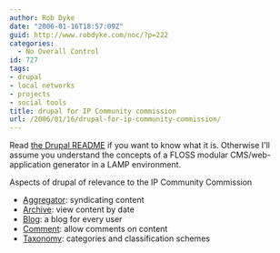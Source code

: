 ```yaml
---
author: Rob Dyke
date: "2006-01-16T18:57:09Z"
guid: http://www.robdyke.com/noc/?p=222
categories:
  - No Overall Control
id: 727
tags:
- drupal
- local networks
- projects
- social tools
title: drupal for IP Community commission
url: /2006/01/16/drupal-for-ip-community-commission/
---
```

Read [the Drupal README](http://drupal.org/node/35172) if you want to know what it is. Otherwise I'll assume you understand the concepts of a FLOSS modular CMS/web-application generator in a LAMP environment.

Aspects of drupal of relevance to the IP Community Commission

  * [Aggregator](http://drupal.org/handbook/modules/aggregator): syndicating content
  * [Archive](http://drupal.org/handbook/modules/archive): view content by date
  * [Blog](http://drupal.org/handbook/modules/blog): a blog for every user
  * [Comment](http://drupal.org/handbook/modules/comment): allow comments on content
  * [Taxonomy](http://drupal.org/handbook/modules/taxonomy): categories and classification schemes